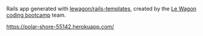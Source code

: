 Rails app generated with [lewagon/rails-templates](https://github.com/lewagon/rails-templates), created by the [Le Wagon coding bootcamp](https://www.lewagon.com) team.


https://polar-shore-55142.herokuapp.com/
